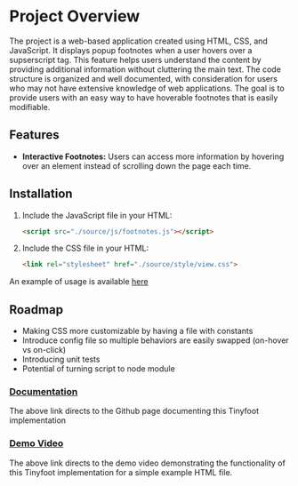 # Project Overview
The project is a web-based application created using HTML, CSS, and JavaScript. It displays popup footnotes when a user hovers over a supserscript tag. This feature helps users understand the content by providing additional information without cluttering the main text. The code structure is organized and well documented, with consideration for users who may not have extensive knowledge of web applications. The goal is to provide users with an easy way to have hoverable footnotes that is easily modifiable.

## Features

- **Interactive Footnotes:** Users can access more information by hovering over an element instead of scrolling down the page each time.


## Installation
1. Include the JavaScript file in your HTML:
   ```html
   <script src="./source/js/footnotes.js"></script>
   ```

2. Include the CSS file in your HTML:
   ```html
   <link rel="stylesheet" href="./source/style/view.css">
   ```
 An example of usage is available [here](/index.html)

## Roadmap
- Making CSS more customizable by having a file with constants
- Introduce config file so multiple behaviors are easily swapped (on-hover vs on-click)
- Introducing unit tests
- Potential of turning script to node module

### [Documentation](docs/documentation.md)

The above link directs to the Github page documenting this Tinyfoot implementation

### [Demo Video](demo/CSE_210_Team_9_Tinyfoot_Demo.mp4)

The above link directs to the demo video demonstrating the functionality of this Tinyfoot implementation for a simple example HTML file.